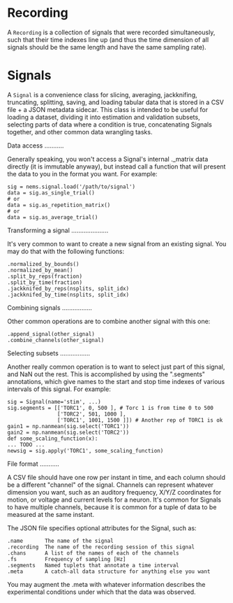 Recording
=========
A `Recording` is a collection of signals that were recorded simultaneously,
such that their time indexes line up (and thus the time dimension of all
signals should be the same length and have the same sampling rate).

Signals
=======

A `Signal` is a convenience class for slicing, averaging, jackknifing,
truncating, splitting, saving, and loading tabular data that is stored in a CSV
file + a JSON metadata sidecar. This class is intended to be useful for loading
a dataset, dividing it into estimation and validation subsets, selecting parts
of data where a condition is true, concatenating Signals together, and other
common data wrangling tasks.

Data access 
...........

Generally speaking, you won't access a Signal's internal ._matrix data directly
(it is immutable anyway), but instead call a function that will present the
data to you in the format you want. For example:

    sig = nems.signal.load('/path/to/signal')
    data = sig.as_single_trial()
    # or
    data = sig.as_repetition_matrix()
    # or
    data = sig.as_average_trial()

Transforming a signal
.....................

It's very common to want to create a new signal from an existing signal.  You
may do that with the following functions:

    .normalized_by_bounds()
    .normalized_by_mean()
    .split_by_reps(fraction)
    .split_by_time(fraction)
    .jackknifed_by_reps(nsplits, split_idx)
    .jackknifed_by_time(nsplits, split_idx)

Combining signals
.................

Other common operations are to combine another signal with this one:

    .append_signal(other_signal)
    .combine_channels(other_signal)

Selecting subsets
.................

Another really common operation is to want to select just part of this signal,
and NaN out the rest. This is accomplished by using the ".segments"
annotations, which give names to the start and stop time indexes of various
intervals of this signal. For example:

    sig = Signal(name='stim', ...)
    sig.segments = [['TORC1', 0, 500 ], # Torc 1 is from time 0 to 500
                    ['TORC2', 501, 1000 ],
                    ['TORC1', 1001, 1500 ]]) # Another rep of TORC1 is ok
    gain1 = np.nanmean(sig.select('TORC1'))
    gain2 = np.nanmean(sig.select('TORC2'))
    def some_scaling_function(x):
    ... TODO ...
    newsig = sig.apply('TORC1', some_scaling_function)

File format
...........

A CSV file should have one row per instant in time, and each column should be a
different "channel" of the signal. Channels can represent whatever dimension
you want, such as an auditory frequency, X/Y/Z coordinates for motion, or
voltage and current levels for a neuron.  It's common for Signals to have
multiple channels, because it is common for a tuple of data to be measured at
the same instant.

The JSON file specifies optional attributes for the Signal, such as:

    .name       The name of the signal
    .recording  The name of the recording session of this signal
    .chans      A list of the names of each of the channels
    .fs         Frequency of sampling [Hz]
    .segments   Named tuplets that annotate a time interval
    .meta       A catch-all data structure for anything else you want

You may augment the .meta with whatever information describes the experimental
conditions under which that the data was observed.
